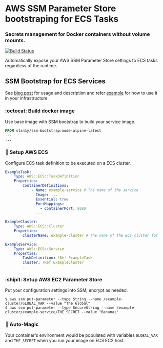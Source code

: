 # AWS SSM Parameter Store bootstraping for ECS Tasks
### Secrets management for Docker containers without volume mounts.

[![Build Status](https://travis-ci.org/stan1y/ssm-bootstrap.svg?branch=master)](https://travis-ci.org/stan1y/ssm-bootstrap)

Automatically expose your AWS SSM Parameter Store settings to ECS tasks regardless of the runtime.

## SSM Bootstrap for ECS Services

See [blog post](https://endlessinsomnia.com/post/ssm-bootstrap) for usage and description and 
refer [example](tree/master/example) for how to use it in your infrastructure.


### :octocat: Build docker image

Use base image with SSM bootstrap to build your service image.

```Dockerfile
FROM stan1y/ssm-bootstrap:node-alpine-latest
...
...
```

### :hammer: Setup AWS ECS 

Configure ECS task definition to be executed on a ECS cluster.

```yaml
ExampleTask:
    Type: AWS::ECS::TaskDefinition
    Properties:
        ContainerDefinitions:
            - Name: example-service # The name of the service 
              Image: ...
              Essential: true
              PortMappings:
                - ContainerPort: 8080
              ...

ExampleCluster:
    Type: AWS::ECS::Cluster
    Properties:
        ClusterName: example-cluster # The name of the ECS cluster for parameter names

ExampleService:
    Type: AWS::ECS::Service
    Properties:
        TaskDefinition: !Ref ExampleTask
        Cluster: !Ref ExampleCluster
        ...
```

### :shipit: Setup AWS EC2 Parameter Store

Put your configuration settings into SSM, encrypt as needed.

```
$ aws ssm put-parameter --type String --name /example-cluster/GLOBAL_VAR --value "The Global"
$ aws ssm put-parameter --type SecureString --name /example-cluster/example-service/THE_SECRET --value "Bananas"
```

### :unicorn: Auto-Magic

Your container's environment would be populated with variables `GLOBAL_VAR` and `THE_SECRET` when
you run your image on ECS EC2 host.

